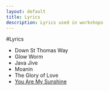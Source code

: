 ```yaml
---
layout: default
title: Lyrics
description: Lyrics used in workshops
---
```

#Lyrics

* Down St Thomas Way
* Glow Worm
* Java Jive
* Moanin
* The Glory of Love
* [You Are My Sunshine](/lyrics/lyricsfiles/youaremysunshine.html)

